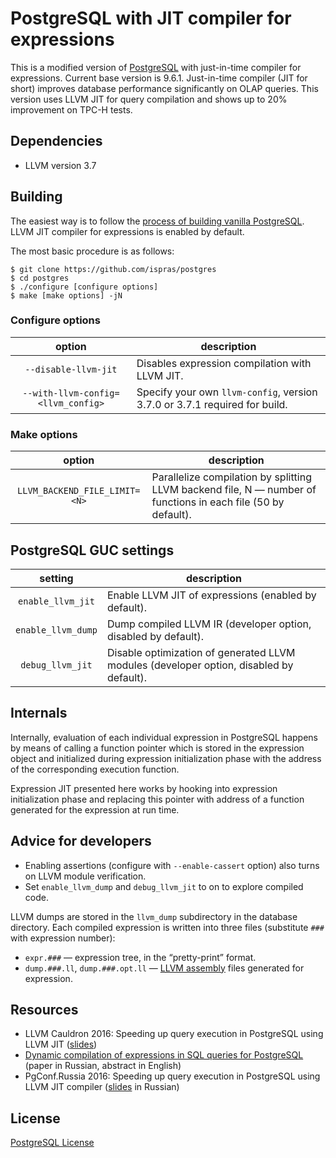 # PostgreSQL with JIT compiler for expressions

This is a modified version of [PostgreSQL](https://www.postgresql.org/) with just-in-time compiler for expressions. Current base version is 9.6.1.
Just-in-time compiler (JIT for short) improves database performance significantly on OLAP queries. This version uses LLVM JIT for query compilation and shows up to 20% improvement on TPC-H tests.

## Dependencies

- LLVM version 3.7

## Building

The easiest way is to follow the [process of building vanilla PostgreSQL](https://www.postgresql.org/docs/9.6/static/install-procedure.html). LLVM JIT compiler for expressions is enabled by default.

The most basic procedure is as follows:

```
$ git clone https://github.com/ispras/postgres
$ cd postgres
$ ./configure [configure options]
$ make [make options] -jN
```

### Configure options

option | description
:----: | -----------
`--disable-llvm-jit` | Disables expression compilation with LLVM JIT.
`--with-llvm-config=<llvm_config>` | Specify your own `llvm-config`, version 3.7.0 or 3.7.1 required for build.

### Make options

option | description
:----: | -----------
`LLVM_BACKEND_FILE_LIMIT=<N>` | Parallelize compilation by splitting LLVM backend file, N — number of functions in each file (50 by default).

## PostgreSQL GUC settings

setting | description
:-----: | -----------
`enable_llvm_jit` | Enable LLVM JIT of expressions (enabled by default).
`enable_llvm_dump` | Dump compiled LLVM IR (developer option, disabled by default).
`debug_llvm_jit` | Disable optimization of generated LLVM modules (developer option, disabled by default).

## Internals

Internally, evaluation of each individual expression in PostgreSQL happens by means of calling a function pointer which is stored in the expression object and initialized during expression initialization phase with the address of the corresponding execution function.

Expression JIT presented here works by hooking into expression initialization phase and replacing this pointer with address of a function generated for the expression at run time.

## Advice for developers

- Enabling assertions (configure with `--enable-cassert` option) also turns on LLVM module verification.
- Set `enable_llvm_dump` and `debug_llvm_jit` to on to explore compiled code.

LLVM dumps are stored in the `llvm_dump` subdirectory in the database directory. Each compiled expression is written into three files (substitute `###` with expression number):

- `expr.###` — expression tree, in the “pretty-print” format.
- `dump.###.ll`, `dump.###.opt.ll` — [LLVM assembly](http://llvm.org/docs/LangRef.html) files generated for expression.

## Resources

- LLVM Cauldron 2016: Speeding up query execution in PostgreSQL using LLVM JIT ([slides](http://llvm.org/devmtg/2016-09/slides/Melnik-PostgreSQLLLVM.pdf))
- [Dynamic compilation of expressions in SQL queries for PostgreSQL](http://www.ispras.ru/en/proceedings/isp_28_2016_4/isp_28_2016_4_217/) (paper in Russian, abstract in English)
- PgConf.Russia 2016: Speeding up query execution in PostgreSQL using LLVM JIT compiler ([slides](https://pgconf.ru/en/2016/89652) in Russian)

## License

[PostgreSQL License](https://www.postgresql.org/about/licence/)

